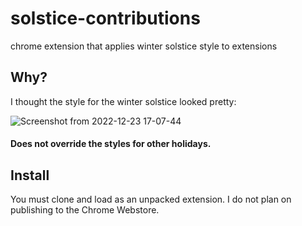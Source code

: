 # solstice-contributions
chrome extension that applies winter solstice style to extensions

## Why?

I thought the style for the winter solstice looked pretty:

![Screenshot from 2022-12-23 17-07-44](https://user-images.githubusercontent.com/36933094/209412466-7a59accd-01fa-4475-976f-0fc7c183b2a6.png)

#### Does not override the styles for other holidays.

## Install

You must clone and load as an unpacked extension. I do not plan on publishing to the Chrome Webstore.
